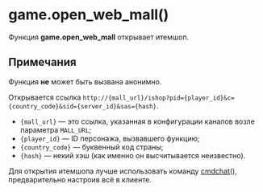 # game.open_web_mall()
Функция **game.open_web_mall** открывает итемшоп.

## Примечания
Функция **не** может быть вызвана анонимно.

Открывается ссылка `http://{mall_url}/ishop?pid={player_id}&c={country_code}&sid={server_id}&sas={hash}`.

* `{mall_url}` &mdash; это ссылка, указанная в конфигурации каналов возле параметра `MALL_URL`;
* `{player_id}` &mdash; ID персонажа, вызвавшего функцию;
* `{country_code}` &mdash; буквенный код страны;
* `{hash}` &mdash; некий хэш (как именно он высчитывается неизвестно).

Для открытия итемшопа лучше использовать команду [cmdchat](../global/cmdchat.md)(), предварительно настроив всё в клиенте.